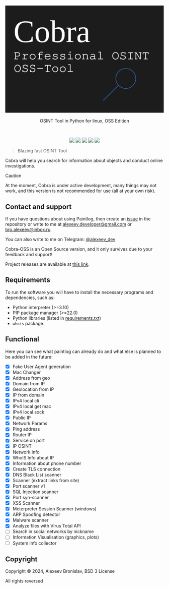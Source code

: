 <p align="center">
	<img src="https://github.com/AlexeevDeveloper/cobra/blob/main/docs/logo.png">
</p>

<p align="center">OSINT Tool in Python for linux, OSS Edition</p>
<br>
<p align="center">
    <img src="https://img.shields.io/github/languages/top/AlexeevDeveloper/cobra?style=for-the-badge">
    <img src="https://img.shields.io/github/languages/count/AlexeevDeveloper/cobra?style=for-the-badge">
    <img src="https://img.shields.io/github/stars/AlexeevDeveloper/cobra?style=for-the-badge">
    <img src="https://img.shields.io/github/issues/AlexeevDeveloper/cobra?style=for-the-badge">
    <img src="https://img.shields.io/github/last-commit/AlexeevDeveloper/cobra?style=for-the-badge">
    </br>
</p>

> Blazing fast OSINT Tool

Cobra will help you search for information about objects and conduct online investigations.

> [!CAUTION]
> At the moment, Cobra is under active development, many things may not work, and this version is not recommended for use (all at your own risk).

## Contact and support
If you have questions about using Paintlog, then create an [issue](https://github.com/AlexeevDeveloper/cobra/issues/new) in the repository or write to me at alexeev.developer@gmail.com or bro.alexeev@inbox.ru.

You can also write to me on Telegram: [@alexeev_dev](https://t.me/alexeev_dev)

Cobra-OSS is an Open Source version, and it only survives due to your feedback and support!

Project releases are available at [this link](https://github.com/AlexeevBronislav/cobra/releases).

## Requirements
To run the software you will have to install the necessary programs and dependencies, such as:

 + Python interpreter (>=3.10)
 + PIP package manager (>=22.0)
 + Python libraries (listed in [requirements.txt](https://github.com/alexeev-engineer/paintlog/blob/main/requirements.txt))
 + `whois` package.

## Functional
Here you can see what paintlog can already do and what else is planned to be added in the future:

 - [x] Fake User Agent generation
 - [x] Mac Changer
 - [x] Address from geo
 - [x] Domain from IP
 - [x] Geolocation from IP
 - [x] IP from domain
 - [x] IPv4 local cli
 - [x] IPv4 local get mac
 - [x] IPv4 local sock
 - [x] Public IP
 - [x] Network Params
 - [x] Ping address
 - [x] Router IP
 - [x] Service on port
 - [x] IP OSINT
 - [x] Network info
 - [x] WhoIS Info about IP
 - [x] Information about phone number
 - [x] Create TLS connection
 - [x] DNS Black List scanner
 - [x] Scanner (extract links from site)
 - [x] Port scanner v1
 - [x] SQL Injection scanner
 - [x] Port syn-scanner
 - [x] XSS Scanner
 - [x] Meterpreter Session Scanner (windows)
 - [x] ARP Spoofing detector
 - [x] Malware scanner
 - [x] Analyze files with Virus Total API
 - [ ] Search in social networks by nickname
 - [ ] Information Visualisation (graphics, plots)
 - [ ] System info collector

## Copyright
Copyright © 2024, Alexeev Bronislav, BSD 3 License

All rights reversed

